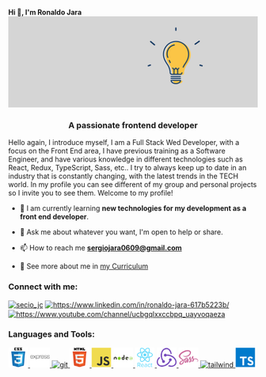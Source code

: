 **Hi 👋, I'm Ronaldo Jara**
![Hi, I'm Ronaldo](https://github.com/sergio-jc/sergio-jc/blob/main/assets/hi.gif)
<h3 align="center">A passionate frontend developer</h3>
<p>Hello again, I introduce myself, I am a Full Stack Wed Developer, with a focus on the Front End area, I have previous training as a Software Engineer, and have various knowledge in different technologies such as React, Redux, TypeScript, Sass, etc.. I try to always keep up to date in an industry that is constantly changing, with the latest trends in the TECH world. In my profile you can see different of my group and personal projects so I invite you to see them. Welcome to my profile!</p>


- 🌱 I am currently learning **new technologies for my development as a front end developer**.

- 💬 Ask me about whatever you want, I'm open to help or share.

- 📫 How to reach me **sergiojara0609@gmail.com**

- 📄 See more about me in <a href="https://drive.google.com/file/d/1mWO_LIueBWcs3_TLnYhOXgTfLM83S8Nt/view" target="_blank">my Curriculum</a>
                       
<h3 align="left">Connect with me:</h3>
<p align="left">
<a href="https://twitter.com/secio_jc" target="blank"><img align="center" src="https://raw.githubusercontent.com/rahuldkjain/github-profile-readme-generator/master/src/images/icons/Social/twitter.svg" alt="secio_jc" height="30" width="40" /></a>
<a href="https://linkedin.com/in/https://www.linkedin.com/in/ronaldo-jara-617b5223b/" target="blank"><img align="center" src="https://raw.githubusercontent.com/rahuldkjain/github-profile-readme-generator/master/src/images/icons/Social/linked-in-alt.svg" alt="https://www.linkedin.com/in/ronaldo-jara-617b5223b/" height="30" width="40" /></a>
<a href="https://www.youtube.com/c/https://www.youtube.com/channel/ucbgqlxxccbpq_uayvoqaeza" target="blank"><img align="center" src="https://raw.githubusercontent.com/rahuldkjain/github-profile-readme-generator/master/src/images/icons/Social/youtube.svg" alt="https://www.youtube.com/channel/ucbgqlxxccbpq_uayvoqaeza" height="30" width="40" /></a>
</p>

<h3 align="left">Languages and Tools:</h3>
<p align="left"> <a href="https://www.w3schools.com/css/" target="_blank" rel="noreferrer"> <img src="https://raw.githubusercontent.com/devicons/devicon/master/icons/css3/css3-original-wordmark.svg" alt="css3" width="40" height="40"/> </a> <a href="https://expressjs.com" target="_blank" rel="noreferrer"> <img src="https://raw.githubusercontent.com/devicons/devicon/master/icons/express/express-original-wordmark.svg" alt="express" width="40" height="40"/> </a> <a href="https://git-scm.com/" target="_blank" rel="noreferrer"> <img src="https://www.vectorlogo.zone/logos/git-scm/git-scm-icon.svg" alt="git" width="40" height="40"/> </a> <a href="https://www.w3.org/html/" target="_blank" rel="noreferrer"> <img src="https://raw.githubusercontent.com/devicons/devicon/master/icons/html5/html5-original-wordmark.svg" alt="html5" width="40" height="40"/> </a> <a href="https://developer.mozilla.org/en-US/docs/Web/JavaScript" target="_blank" rel="noreferrer"> <img src="https://raw.githubusercontent.com/devicons/devicon/master/icons/javascript/javascript-original.svg" alt="javascript" width="40" height="40"/> </a> <a href="https://nodejs.org" target="_blank" rel="noreferrer"> <img src="https://raw.githubusercontent.com/devicons/devicon/master/icons/nodejs/nodejs-original-wordmark.svg" alt="nodejs" width="40" height="40"/> </a> <a href="https://reactjs.org/" target="_blank" rel="noreferrer"> <img src="https://raw.githubusercontent.com/devicons/devicon/master/icons/react/react-original-wordmark.svg" alt="react" width="40" height="40"/> </a> <a href="https://redux.js.org" target="_blank" rel="noreferrer"> <img src="https://raw.githubusercontent.com/devicons/devicon/master/icons/redux/redux-original.svg" alt="redux" width="40" height="40"/> </a> <a href="https://sass-lang.com" target="_blank" rel="noreferrer"> <img src="https://raw.githubusercontent.com/devicons/devicon/master/icons/sass/sass-original.svg" alt="sass" width="40" height="40"/> </a> <a href="https://tailwindcss.com/" target="_blank" rel="noreferrer"> <img src="https://www.vectorlogo.zone/logos/tailwindcss/tailwindcss-icon.svg" alt="tailwind" width="40" height="40"/> </a> <a href="https://www.typescriptlang.org/" target="_blank" rel="noreferrer"> <img src="https://raw.githubusercontent.com/devicons/devicon/master/icons/typescript/typescript-original.svg" alt="typescript" width="40" height="40"/> </a> </p>

<!--
**sergio-jc/sergio-jc** is a ✨ _special_ ✨ repository because its `README.md` (this file) appears on your GitHub profile.
- 🔭 I’m currently working on [My personal proyects](############)
Here are some ideas to get you started:
- 👨‍💻 All of my projects are available at [#############](#############) ------------------->



